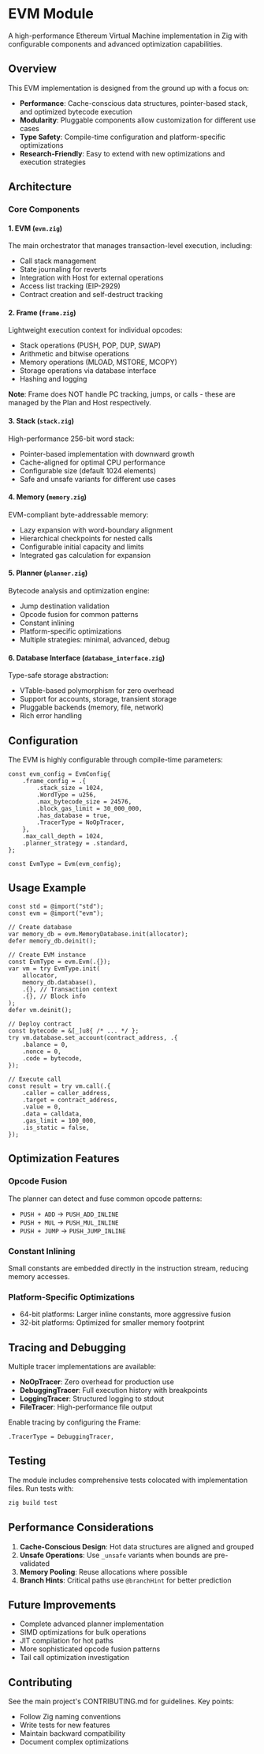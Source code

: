 # EVM Module

A high-performance Ethereum Virtual Machine implementation in Zig with configurable components and advanced optimization capabilities.

## Overview

This EVM implementation is designed from the ground up with a focus on:
- **Performance**: Cache-conscious data structures, pointer-based stack, and optimized bytecode execution
- **Modularity**: Pluggable components allow customization for different use cases
- **Type Safety**: Compile-time configuration and platform-specific optimizations
- **Research-Friendly**: Easy to extend with new optimizations and execution strategies

## Architecture

### Core Components

#### 1. **EVM** (`evm.zig`)
The main orchestrator that manages transaction-level execution, including:
- Call stack management
- State journaling for reverts
- Integration with Host for external operations
- Access list tracking (EIP-2929)
- Contract creation and self-destruct tracking

#### 2. **Frame** (`frame.zig`)
Lightweight execution context for individual opcodes:
- Stack operations (PUSH, POP, DUP, SWAP)
- Arithmetic and bitwise operations
- Memory operations (MLOAD, MSTORE, MCOPY)
- Storage operations via database interface
- Hashing and logging

**Note**: Frame does NOT handle PC tracking, jumps, or calls - these are managed by the Plan and Host respectively.

#### 3. **Stack** (`stack.zig`)
High-performance 256-bit word stack:
- Pointer-based implementation with downward growth
- Cache-aligned for optimal CPU performance
- Configurable size (default 1024 elements)
- Safe and unsafe variants for different use cases

#### 4. **Memory** (`memory.zig`)
EVM-compliant byte-addressable memory:
- Lazy expansion with word-boundary alignment
- Hierarchical checkpoints for nested calls
- Configurable initial capacity and limits
- Integrated gas calculation for expansion

#### 5. **Planner** (`planner.zig`)
Bytecode analysis and optimization engine:
- Jump destination validation
- Opcode fusion for common patterns
- Constant inlining
- Platform-specific optimizations
- Multiple strategies: minimal, advanced, debug

#### 6. **Database Interface** (`database_interface.zig`)
Type-safe storage abstraction:
- VTable-based polymorphism for zero overhead
- Support for accounts, storage, transient storage
- Pluggable backends (memory, file, network)
- Rich error handling

## Configuration

The EVM is highly configurable through compile-time parameters:

```zig
const evm_config = EvmConfig{
    .frame_config = .{
        .stack_size = 1024,
        .WordType = u256,
        .max_bytecode_size = 24576,
        .block_gas_limit = 30_000_000,
        .has_database = true,
        .TracerType = NoOpTracer,
    },
    .max_call_depth = 1024,
    .planner_strategy = .standard,
};

const EvmType = Evm(evm_config);
```

## Usage Example

```zig
const std = @import("std");
const evm = @import("evm");

// Create database
var memory_db = evm.MemoryDatabase.init(allocator);
defer memory_db.deinit();

// Create EVM instance
const EvmType = evm.Evm(.{});
var vm = try EvmType.init(
    allocator,
    memory_db.database(),
    .{}, // Transaction context
    .{}, // Block info
);
defer vm.deinit();

// Deploy contract
const bytecode = &[_]u8{ /* ... */ };
try vm.database.set_account(contract_address, .{
    .balance = 0,
    .nonce = 0,
    .code = bytecode,
});

// Execute call
const result = try vm.call(.{
    .caller = caller_address,
    .target = contract_address,
    .value = 0,
    .data = calldata,
    .gas_limit = 100_000,
    .is_static = false,
});
```

## Optimization Features

### Opcode Fusion
The planner can detect and fuse common opcode patterns:
- `PUSH + ADD` → `PUSH_ADD_INLINE`
- `PUSH + MUL` → `PUSH_MUL_INLINE`
- `PUSH + JUMP` → `PUSH_JUMP_INLINE`

### Constant Inlining
Small constants are embedded directly in the instruction stream, reducing memory accesses.

### Platform-Specific Optimizations
- 64-bit platforms: Larger inline constants, more aggressive fusion
- 32-bit platforms: Optimized for smaller memory footprint

## Tracing and Debugging

Multiple tracer implementations are available:
- **NoOpTracer**: Zero overhead for production use
- **DebuggingTracer**: Full execution history with breakpoints
- **LoggingTracer**: Structured logging to stdout
- **FileTracer**: High-performance file output

Enable tracing by configuring the Frame:
```zig
.TracerType = DebuggingTracer,
```

## Testing

The module includes comprehensive tests colocated with implementation files. Run tests with:
```bash
zig build test
```

## Performance Considerations

1. **Cache-Conscious Design**: Hot data structures are aligned and grouped
2. **Unsafe Operations**: Use `_unsafe` variants when bounds are pre-validated
3. **Memory Pooling**: Reuse allocations where possible
4. **Branch Hints**: Critical paths use `@branchHint` for better prediction

## Future Improvements

- Complete advanced planner implementation
- SIMD optimizations for bulk operations
- JIT compilation for hot paths
- More sophisticated opcode fusion patterns
- Tail call optimization investigation

## Contributing

See the main project's CONTRIBUTING.md for guidelines. Key points:
- Follow Zig naming conventions
- Write tests for new features
- Maintain backward compatibility
- Document complex optimizations